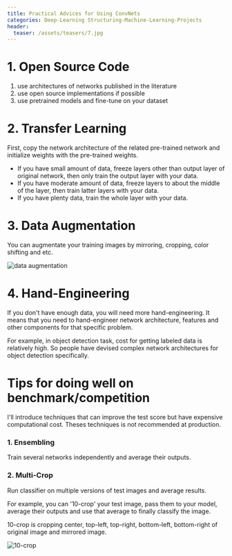 ```yaml
---
title: Practical Advices for Using ConvNets
categories: Deep-Learning Structuring-Machine-Learning-Projects
header:
  teaser: /assets/teasers/7.jpg
---
```


# 1. Open Source Code

1. use architectures of networks published in the literature
2. use open source implementations if possible
3. use pretrained models and fine-tune on your dataset

# 2. Transfer Learning

First, copy the network architecture of the related pre-trained network and initialize weights with the pre-trained weights.

* If you have small amount of data, freeze layers other than output layer of original network, then only train the output layer with your data.
* If you have moderate amount of data, freeze layers to about the middle of the layer, then train latter layers with your data.
* If you have plenty data, train the whole layer with your data.

# 3. Data Augmentation

You can augmentate your training images by mirroring, cropping, color shifting and etc.

![data augmentation](https://lh3.googleusercontent.com/Aij-Mu_3zrf_b2wsIdyoe4DTzjjejN2gC7dPvTT1NnHVSR5FeqwjVCQWUnrxeBeNXhEUnAbNWkCrlnBuLXma9x3F6nNUkhFwZpSWOB1gcMCXFPQTIzg9_MIPQIbNrR5BzgTF2EECgw=w2400)

# 4. Hand-Engineering

If you don't have enough data, you will need more hand-engineering. It means that you need to hand-engineer network architecture, features and other components for that specific problem.

For example, in object detection task, cost for getting labeled data is relatively high. So people have devised complex network architectures for object detection specifically.

# Tips for doing well on benchmark/competition

I'll introduce techniques that can improve the test score but have expensive computational cost. Theses techniques is not recommended at production.

### 1. Ensembling

Train several networks independently and average their outputs.

### 2. Multi-Crop

Run classifier on multiple versions of test images and average results.

For example, you can '10-crop' your test image, pass them to your model, average their outputs and use that average to finally classify the image.

10-crop is cropping center, top-left, top-right, bottom-left, bottom-right of original image and mirrored image.

![10-crop](https://lh3.googleusercontent.com/p8aGtpejP_9MC5Iq0x3WZMkCWdbElK7c1NY_maPPnEyI4ZzV_7NhfCcUtloi7STcqZ-HnS3x_Y6SmSJpyndGEGfjsdp-a4ZsUWjLu2K_7zSmRm1Uo1ujzz1pjVQKcWpVMGYPVe5CMA=w2400)
